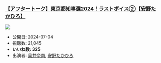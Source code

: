 ### [【アフタートーク】東京都知事選2024！ラストボイス②【安野たかひろ】](https://www.youtube.com/watch?v=7NYcEDXYTVo)
[![](https://img.youtube.com/vi/7NYcEDXYTVo/sddefault.jpg)](https://www.youtube.com/watch?v=7NYcEDXYTVo)
-   公開日: 2024-07-04
-   視聴数: 21,045
-   **いいね数: 325**
-   出演者: [奥井奈南](/rehacq_fan/people/奥井奈南 "wikilink"), [安野たかひろ](/rehacq_fan/people/安野たかひろ "wikilink")
